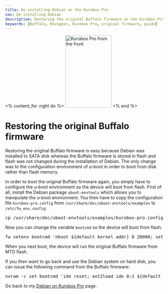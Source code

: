 ```yaml
---
title: De-installing Debian on the Kurobox Pro
nav: De-installing Debian
description: Restoring the original Buffalo firmware on the Kurobox Pro
keywords: [Buffalo, Revogear, Kurobox Pro, original firmware, guide]
---
```


<% content_for :right do %>
<img src = "../images/r_kuroboxpro_front.jpg" class="border" alt="Kurobox Pro from the front" width="148" height="231" />
<% end %>

<h1>Restoring the original Buffalo firmware</h1>

Restoring the original Buffalo firmware is easy because Debian was
installed to SATA disk whereas the Buffalo firmware is stored in flash and
flash was not changed during the installation of Debian.  The only change
was to the configuration environment of u-boot in order to boot from disk
rather than flash memory.

In order to boot the original Buffalo firmware again, you simply have to
configure the u-boot environment so the device will boot from flash.  First
of all, install the Debian package `uboot-envtools` which allows you to
manipulate the u-boot environment.  You then have to copy the configuration
file `kurobox-pro.config` from `/usr/share/doc/uboot-envtools/examples` to
`/etc/fw_env.config`:

<div class="code">
<pre>
cp /usr/share/doc/uboot-envtools/examples/kurobox-pro.config /etc/fw_env.config
</pre>
</div>

Now you can change the variable `bootcmd` so the device will boot from
flash:

<div class="code">
<pre>
fw_setenv bootcmd 'nboot ${default_kernel_addr} 0 20000; setenv bootargs ${bootargs_base} ${bootargs_root} ${buffalo_ver}; bootm ${default_kernel_addr}'
</pre>
</div>

When you next boot, the device will run the original Buffalo firmware from
MTD flash.

If you then want to go back and use the Debian system on hard disk, you can
issue the following command from the Buffalo firmware:

<div class="code">
<pre>
nvram -c set bootcmd 'ide reset; ext2load ide 0:1 ${default_kernel_addr} /${kernel}; ext2load ide 0:1 ${default_initrd_addr} /${initrd}; setenv bootargs ${bootargs_base}; bootm ${default_kernel_addr} ${default_initrd_addr}'
</pre>
</div>

Go back to my <a href = "..">Debian on Kurobox Pro</a> page.

